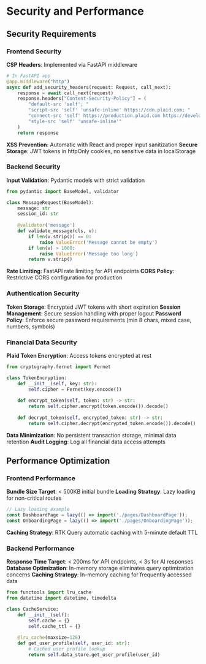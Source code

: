 # Security and Performance

## Security Requirements

### Frontend Security
**CSP Headers**: Implemented via FastAPI middleware
```python
# In FastAPI app
@app.middleware("http")
async def add_security_headers(request: Request, call_next):
    response = await call_next(request)
    response.headers["Content-Security-Policy"] = (
        "default-src 'self'; "
        "script-src 'self' 'unsafe-inline' https://cdn.plaid.com; "
        "connect-src 'self' https://production.plaid.com https://development.plaid.com; "
        "style-src 'self' 'unsafe-inline'"
    )
    return response
```

**XSS Prevention**: Automatic with React and proper input sanitization
**Secure Storage**: JWT tokens in httpOnly cookies, no sensitive data in localStorage

### Backend Security
**Input Validation**: Pydantic models with strict validation
```python
from pydantic import BaseModel, validator

class MessageRequest(BaseModel):
    message: str
    session_id: str
    
    @validator('message')
    def validate_message(cls, v):
        if len(v.strip()) == 0:
            raise ValueError('Message cannot be empty')
        if len(v) > 1000:
            raise ValueError('Message too long')
        return v.strip()
```

**Rate Limiting**: FastAPI rate limiting for API endpoints
**CORS Policy**: Restrictive CORS configuration for production

### Authentication Security
**Token Storage**: Encrypted JWT tokens with short expiration
**Session Management**: Secure session handling with proper logout
**Password Policy**: Enforce secure password requirements (min 8 chars, mixed case, numbers, symbols)

### Financial Data Security
**Plaid Token Encryption**: Access tokens encrypted at rest
```python
from cryptography.fernet import Fernet

class TokenEncryption:
    def __init__(self, key: str):
        self.cipher = Fernet(key.encode())
    
    def encrypt_token(self, token: str) -> str:
        return self.cipher.encrypt(token.encode()).decode()
    
    def decrypt_token(self, encrypted_token: str) -> str:
        return self.cipher.decrypt(encrypted_token.encode()).decode()
```

**Data Minimization**: No persistent transaction storage, minimal data retention
**Audit Logging**: Log all financial data access attempts

## Performance Optimization

### Frontend Performance
**Bundle Size Target**: < 500KB initial bundle
**Loading Strategy**: Lazy loading for non-critical routes
```typescript
// Lazy loading example
const DashboardPage = lazy(() => import('./pages/DashboardPage'));
const OnboardingPage = lazy(() => import('./pages/OnboardingPage'));
```

**Caching Strategy**: RTK Query automatic caching with 5-minute default TTL

### Backend Performance
**Response Time Target**: < 200ms for API endpoints, < 3s for AI responses
**Database Optimization**: In-memory storage eliminates query optimization concerns
**Caching Strategy**: In-memory caching for frequently accessed data

```python
from functools import lru_cache
from datetime import datetime, timedelta

class CacheService:
    def __init__(self):
        self.cache = {}
        self.cache_ttl = {}
    
    @lru_cache(maxsize=128)
    def get_user_profile(self, user_id: str):
        # Cached user profile lookup
        return self.data_store.get_user_profile(user_id)
```